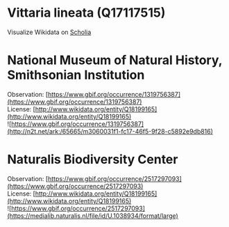 
Vittaria lineata (Q17117515)
============================
  
Visualize Wikidata on [Scholia](https://scholia.toolforge.org/taxon/Q17117515)
# National Museum of Natural History, Smithsonian Institution
  
Observation: [https://www.gbif.org/occurrence/1319756387](https://www.gbif.org/occurrence/1319756387)  
License: [http://www.wikidata.org/entity/Q18199165](http://www.wikidata.org/entity/Q18199165)  
![https://www.gbif.org/occurrence/1319756387](http://n2t.net/ark:/65665/m3060031f1-fc17-46f5-9f28-c5892e9db816)
# Naturalis Biodiversity Center
  
Observation: [https://www.gbif.org/occurrence/2517297093](https://www.gbif.org/occurrence/2517297093)  
License: [http://www.wikidata.org/entity/Q18199165](http://www.wikidata.org/entity/Q18199165)  
![https://www.gbif.org/occurrence/2517297093](https://medialib.naturalis.nl/file/id/U.1038934/format/large)